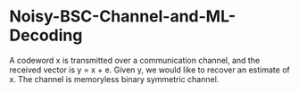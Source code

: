 # Noisy-BSC-Channel-and-ML-Decoding
A codeword x is transmitted over a communication channel, and the received vector is y = x + e. Given y, we would like to recover an estimate of x. The channel is memoryless binary symmetric channel. 
